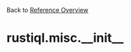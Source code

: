 
Back to [Reference Overview](https://github.com/pyrustic/rustiql/blob/master/docs/reference/README.md#readme)

# rustiql.misc.\_\_init\_\_



<br>


